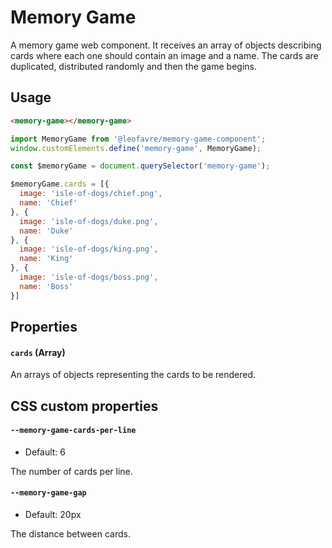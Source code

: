 # Memory Game

A memory game web component. It receives an array of objects describing cards where each one should contain an image and a name. The cards are duplicated, distributed randomly and then the game begins.


## Usage

```html
<memory-game></memory-game>
```

```javascript
import MemoryGame from '@leofavre/memory-game-component';
window.customElements.define('memory-game', MemoryGame);

const $memoryGame = document.querySelector('memory-game');

$memoryGame.cards = [{
  image: 'isle-of-dogs/chief.png',
  name: 'Chief'
}, {
  image: 'isle-of-dogs/duke.png',
  name: 'Duke'
}, {
  image: 'isle-of-dogs/king.png',
  name: 'King'
}, {
  image: 'isle-of-dogs/boss.png',
  name: 'Boss'
}]
```


## Properties

#### `cards` (Array)
An arrays of objects representing the cards to be rendered.


## CSS custom properties

#### `--memory-game-cards-per-line`
- Default: 6

The number of cards per line.

#### `--memory-game-gap`
- Default: 20px

The distance between cards.
